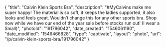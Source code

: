 {
    "title": "Calvin Klein Sports Bra",
    "description": "#MyCalvins make me super happy! The material is so soft, it keeps the ladies supported, it also looks and feels great. Wouldn’t change this for any other sports bra. Shop now while we have our end of the year sale before stocks run out! (I wear a Small)",
    "photoId": "191796042",
    "date_created": "1546061190",
    "date_modified": "1546466828",
    "type": "captivate",
    "layout": "photo",
    "url": "\/p\/calvin-klein-sports-bra\/191796042"
}